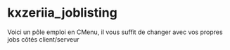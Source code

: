 # kxzeriia_joblisting
Voici un pôle emploi en CMenu, il vous suffit de changer avec vos propres jobs côtés client/serveur

